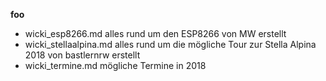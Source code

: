 **foo** 

* wicki_esp8266.md alles rund um den ESP8266 von MW erstellt
* wicki_stellaalpina.md alles rund um die mögliche Tour zur Stella Alpina 2018 von bastlernrw erstellt
* wicki_termine.md mögliche Termine in 2018
